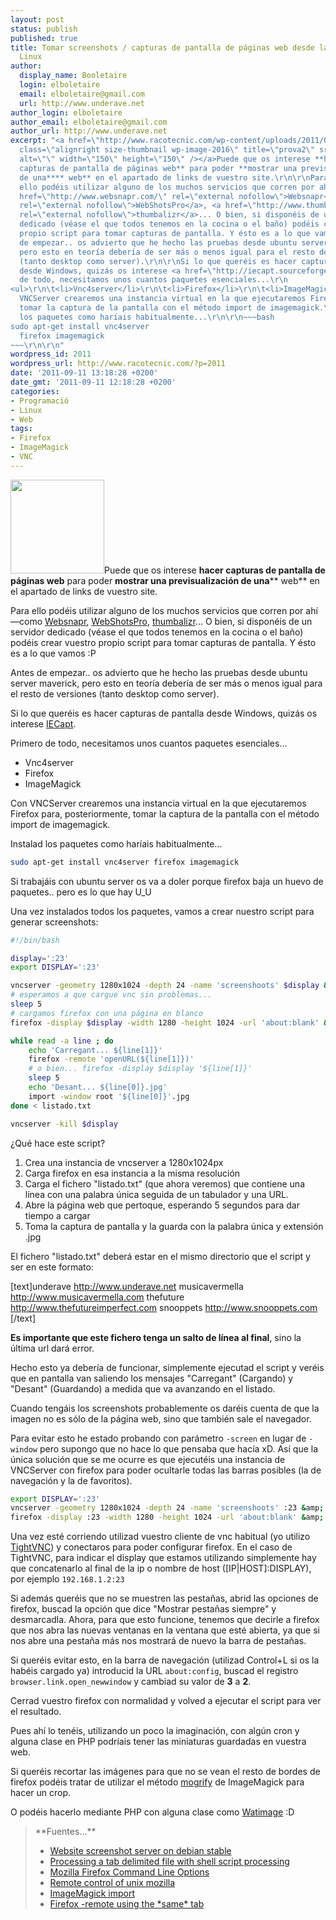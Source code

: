 ```yaml
---
layout: post
status: publish
published: true
title: Tomar screenshots / capturas de pantalla de páginas web desde la consola de
  Linux
author:
  display_name: Booletaire
  login: elboletaire
  email: elboletaire@gmail.com
  url: http://www.underave.net
author_login: elboletaire
author_email: elboletaire@gmail.com
author_url: http://www.underave.net
excerpt: "<a href=\"http://www.racotecnic.com/wp-content/uploads/2011/09/prova2.jpg\"><img
  class=\"alignright size-thumbnail wp-image-2016\" title=\"prova2\" src=\"http://www.racotecnic.com/wp-content/uploads/2011/09/prova2-150x150.jpg\"
  alt=\"\" width=\"150\" height=\"150\" /></a>Puede que os interese **hacer
  capturas de pantalla de páginas web** para poder **mostrar una previsualización
  de una**** web** en el apartado de links de vuestro site.\r\n\r\nPara
  ello podéis utilizar alguno de los muchos servicios que corren por ahí —como <a
  href=\"http://www.websnapr.com/\" rel=\"external nofollow\">Websnapr</a>, <a href=\"http://www.webshotspro.com/\"
  rel=\"external nofollow\">WebShotsPro</a>, <a href=\"http://www.thumbalizr.com/\"
  rel=\"external nofollow\">thumbalizr</a>... O bien, si disponéis de un servidor
  dedicado (véase el que todos tenemos en la cocina o el baño) podéis crear vuestro
  propio script para tomar capturas de pantalla. Y ésto es a lo que vamos :P\r\n\r\nAntes
  de empezar.. os advierto que he hecho las pruebas desde ubuntu server maverick,
  pero esto en teoría debería de ser más o menos igual para el resto de versiones
  (tanto desktop como server).\r\n\r\nSi lo que queréis es hacer capturas de pantalla
  desde Windows, quizás os interese <a href=\"http://iecapt.sourceforge.net/\" target=\"_blank\">IECapt</a>.\r\n\r\nPrimero
  de todo, necesitamos unos cuantos paquetes esenciales...\r\n
<ul>\r\n\t<li>Vnc4server</li>\r\n\t<li>Firefox</li>\r\n\t<li>ImageMagick</li>\r\n</ul>\r\nCon
  VNCServer crearemos una instancia virtual en la que ejecutaremos Firefox para, posteriormente,
  tomar la captura de la pantalla con el método import de imagemagick.\r\n\r\nInstalad
  los paquetes como haríais habitualmente...\r\n\r\n~~~bash
sudo apt-get install vnc4server
  firefox imagemagick
~~~\r\n\r\n"
wordpress_id: 2011
wordpress_url: http://www.racotecnic.com/?p=2011
date: '2011-09-11 13:18:28 +0200'
date_gmt: '2011-09-11 12:18:28 +0200'
categories:
- Programació
- Linux
- Web
tags:
- Firefox
- ImageMagick
- VNC
---
```


<a href="http://www.racotecnic.com/wp-content/uploads/2011/09/prova2.jpg"><img class="alignright size-thumbnail wp-image-2016" title="prova2" src="http://www.racotecnic.com/wp-content/uploads/2011/09/prova2-150x150.jpg" alt="" width="150" height="150" /></a>Puede que os interese **hacer capturas de pantalla de páginas web** para poder **mostrar una previsualización de una**** web** en el apartado de links de vuestro site.

Para ello podéis utilizar alguno de los muchos servicios que corren por ahí —como <a href="http://www.websnapr.com/" rel="external nofollow">Websnapr</a>, <a href="http://www.webshotspro.com/" rel="external nofollow">WebShotsPro</a>, <a href="http://www.thumbalizr.com/" rel="external nofollow">thumbalizr</a>... O bien, si disponéis de un servidor dedicado (véase el que todos tenemos en la cocina o el baño) podéis crear vuestro propio script para tomar capturas de pantalla. Y ésto es a lo que vamos :P

Antes de empezar.. os advierto que he hecho las pruebas desde ubuntu server maverick, pero esto en teoría debería de ser más o menos igual para el resto de versiones (tanto desktop como server).

Si lo que queréis es hacer capturas de pantalla desde Windows, quizás os interese <a href="http://iecapt.sourceforge.net/" target="_blank">IECapt</a>.

Primero de todo, necesitamos unos cuantos paquetes esenciales...

<ul>
<li>Vnc4server</li>
<li>Firefox</li>
<li>ImageMagick</li>
</ul>

Con VNCServer crearemos una instancia virtual en la que ejecutaremos Firefox para, posteriormente, tomar la captura de la pantalla con el método import de imagemagick.

Instalad los paquetes como haríais habitualmente...

~~~bash
sudo apt-get install vnc4server firefox imagemagick
~~~

<a id="more"></a><a id="more-2011"></a>

Si trabajáis con ubuntu server os va a doler porque firefox baja un huevo de paquetes.. pero es lo que hay U_U

Una vez instalados todos los paquetes, vamos a crear nuestro script para generar screenshots:

~~~bash
#!/bin/bash

display=':23'
export DISPLAY=':23'

vncserver -geometry 1280x1024 -depth 24 -name 'screenshoots' $display &amp;
# esperamos a que cargue vnc sin problemas...
sleep 5
# cargamos firefox con una página en blanco
firefox -display $display -width 1280 -height 1024 -url 'about:blank' &amp;

while read -a line ; do
	echo 'Carregant... ${line[1]}'
	firefox -remote 'openURL(${line[1]})'
	# o bien... firefox -display $display '${line[1]}'
	sleep 5
	echo 'Desant... ${line[0]}.jpg'
	import -window root '${line[0]}'.jpg
done < listado.txt

vncserver -kill $display
~~~

¿Qué hace este script?
<ol>
<li>Crea una instancia de vncserver a 1280x1024px</li>
<li>Carga firefox en esa instancia a la misma resolución</li>
<li>Carga el fichero "listado.txt" (que ahora veremos) que contiene una línea con una palabra única seguida de un tabulador y una URL.</li>
<li>Abre la página web que pertoque, esperando 5 segundos para dar tiempo a cargar</li>
<li>Toma la captura de pantalla y la guarda con la palabra única y extensión .jpg</li>
</ol>

El fichero "listado.txt" deberá estar en el mismo directorio que el script y ser en este formato:

[text]underave	http://www.underave.net
musicavermella	http://www.musicavermella.com
thefuture	http://www.thefutureimperfect.com
snooppets	http://www.snooppets.com
[/text]

**Es importante que este fichero tenga un salto de línea al final**, sino la última url dará error.

Hecho esto ya debería de funcionar, simplemente ejecutad el script y veréis que en pantalla van saliendo los mensajes "Carregant" (Cargando) y "Desant" (Guardando) a medida que va avanzando en el listado.

Cuando tengáis los screenshots probablemente os daréis cuenta de que la imagen no es sólo de la página web, sino que también sale el navegador.

Para evitar esto he estado probando con parámetro `-screen` en lugar de `-window` pero supongo que no hace lo que pensaba que hacía xD. Así que la única solución que se me ocurre es que ejecutéis una instancia de VNCServer con firefox para poder ocultarle todas las barras posibles (la de navegación y la de favoritos).

~~~bash
export DISPLAY=':23'
vncserver -geometry 1280x1024 -depth 24 -name 'screenshoots' :23 &amp;
firefox -display :23 -width 1280 -height 1024 -url 'about:blank' &amp;
~~~

Una vez esté corriendo utilizad vuestro cliente de vnc habitual (yo utilizo <a href="http://www.tightvnc.com/" rel="nofollow external">TightVNC</a>) y conectaros para poder configurar firefox. En el caso de TightVNC, para indicar el display que estamos utilizando simplemente hay que concatenarlo al final de la ip o nombre de host ([IP|HOST]:DISPLAY), por ejemplo `192.168.1.2:23`

Si además queréis que no se muestren las pestañas, abrid las opciones de firefox, buscad la opción que dice "Mostrar pestañas siempre" y desmarcadla. Ahora, para que esto funcione, tenemos que decirle a firefox que nos abra las nuevas ventanas en la ventana que esté abierta, ya que si nos abre una pestaña más nos mostrará de nuevo la barra de pestañas.

Si queréis evitar esto, en la barra de navegación (utilizad Control+L si os la habéis cargado ya) introducid la URL `about:config`, buscad el registro `browser.link.open_newwindow` y cambiad su valor de **3** a **2**.

Cerrad vuestro firefox con normalidad y volved a ejecutar el script para ver el resultado.

Pues ahí lo tenéis, utilizando un poco la imaginación, con algún cron y alguna clase en PHP podríais tener las miniaturas guardadas en vuestra web.

Si queréis recortar las imágenes para que no se vean el resto de bordes de firefox podéis tratar de utilizar el método <a href="http://www.imagemagick.org/script/mogrify.php?ImageMagick=th1vkjq027vromjp62lk806r03" rel="nofollow external">mogrify</a> de ImageMagick para hacer un crop.

O podéis hacerlo mediante PHP con alguna clase como <a title="Clase PHP para tratar imágenes (rotar, redimensionar, añadir marcas de agua..)" href="http://www.racotecnic.com/2011/04/clase-php-para-tratar-imagenes-rotar-redimensionar-anadir-marcas-de-agua/">Watimage</a> :D
<blockquote>
**Fuentes...**

<ul>
<li><a href="http://www.debian-administration.org/article/413/website_screenshot_server_on_debian_stable" rel="external nofollow">Website screenshot server on debian stable</a></li>
<li><a href="http://stackoverflow.com/questions/2781000/processing-a-tab-delimited-file-with-shell-script-processing/2787573#2787573" rel="external nofollow">Processing a tab delimited file with shell script processing</a></li>
<li><a href="https://developer.mozilla.org/en/Command_Line_Options#-ProfileManager" rel="external nofollow">Mozilla Firefox Command Line Options</a></li>
<li><a href="http://www-archive.mozilla.org/unix/remote.html" rel="external nofollow">Remote control of unix mozilla</a></li>
<li><a href="http://www.imagemagick.org/www/import.html" rel="external nofollow">ImageMagick import</a></li>
<li><a href="http://forums.mozillazine.org/viewtopic.php?f=38&amp;t=1648545" rel="external nofollow">Firefox -remote using the *same* tab</a></li>
</ul>
</blockquote>
